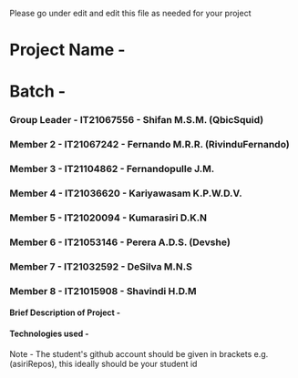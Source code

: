 Please go under edit and edit this file as needed for your project

# Project Name - 
# Batch - 
### Group Leader - IT21067556 - Shifan M.S.M. (QbicSquid)
### Member 2 - IT21067242 - Fernando M.R.R. (RivinduFernando)
### Member 3 - IT21104862 - Fernandopulle J.M.
### Member 4 - IT21036620 - Kariyawasam K.P.W.D.V. 
### Member 5 - IT21020094 - Kumarasiri D.K.N
### Member 6 - IT21053146 - Perera A.D.S. (Devshe)
### Member 7 - IT21032592 - DeSilva M.N.S 
### Member 8 - IT21015908 - Shavindi H.D.M

#### Brief Description of Project - 
#### Technologies used - 

Note - The student's github account should be given in brackets e.g. (asiriRepos), this ideally should be your student id 


